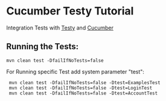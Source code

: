 Cucumber Testy Tutorial
=======================

Integration Tests with [Testy](https://github.com/SDLLanguageTechnologies/Testy) and [Cucumber](https://cucumber.io/)

Running the Tests:
------------------

    mvn clean test -DfailIfNoTests=false
	
For Running specific Test add system parameter "test":
	 
	 mvn clean test -DfailIfNoTests=false -Dtest=ExamplesTest
	 mvn clean test -DfailIfNoTests=false -Dtest=LoginTest
	 mvn clean test -DfailIfNoTests=false -Dtest=AccountTest

